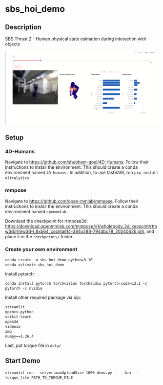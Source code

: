 # sbs_hoi_demo

## Description
SBS Thrust 2 -  Human physical state esimation during interaction with objects

![DEMO](assets/demo.png)

## Setup
### 4D-Humans

Navigate to https://github.com/shubham-goel/4D-Humans. Follow their instructions to install the environment.
This should create a conda environment named 
`
4D-humans
`
.
In addition, to use fastSAM, run
`
pip install ultralytics
`

### mmpose

Navigate to https://github.com/open-mmlab/mmpose. Follow their instructions to install the environment.
This should create a conda environment named
`
openmmlab
`
.

Download the checkpoint for rtmpose3d: https://download.openmmlab.com/mmpose/v1/wholebody_3d_keypoint/rtmw3d/rtmw3d-l_8xb64_cocktail14-384x288-794dbc78_20240626.pth, and place it in the 
`
checkpoints/
`
folder.

### Create your own environment

```
conda create -n sbs_hoi_demo python=3.10
conda activate sbs_hoi_demo
```

Install pytorch:
```
conda install pytorch torchvision torchaudio pytorch-cuda=12.1 -c pytorch -c nvidia
```

Install other required package via pip:
``` 
streamlit
opencv-python
scikit-learn
open3d
videoio
zmq
numpy==1.26.4
```

Last, put torque file in 
`
data/
`

## Start Demo
```
streamlit run --server.maxUploadSize 1000 demo.py -- --bar --torque_file PATH_TO_TORQUE_FILE

```

